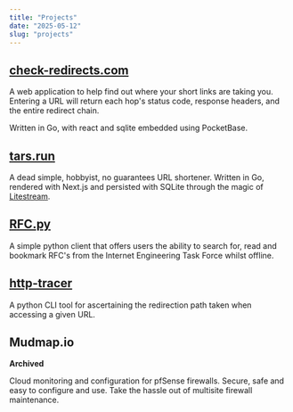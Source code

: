 ```yaml
---
title: "Projects"
date: "2025-05-12"
slug: "projects"
---
```



## [check-redirects.com](https://check-redirects.com?utm_medium=blog&utm_source=danielms.site&utm_campaign=projects)

A web application to help find out where your short links are taking you.
Entering a URL will return each hop's status code, response headers, and the
entire redirect chain.

Written in Go, with react and sqlite embedded using PocketBase.

## [tars.run](https://tars.run?utm_medium=blog&utm_source=danielms.site&utm_campaign=projects)

A dead simple, hobbyist, no guarantees URL shortener. Written in Go, rendered with Next.js and
persisted with SQLite through the magic of [Litestream](https://litestream.io).

## [RFC.py](https://github.com/danielmichaels/rfc.py/)

A simple python client that offers users the ability to search for, read and
bookmark RFC's from the Internet Engineering Task Force whilst offline.

## [http-tracer](https://github.com/danielmichaels/http-tracer/)

A python CLI tool for ascertaining the redirection path taken when accessing a
given URL.

## Mudmap.io

**Archived**

Cloud monitoring and configuration for pfSense firewalls. Secure, safe and easy
to configure and use. Take the hassle out of multisite firewall maintenance.